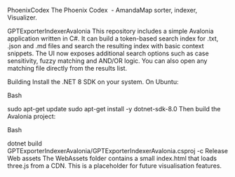 PhoenixCodex
The Phoenix Codex  - AmandaMap sorter, indexer, Visualizer.

GPTExporterIndexerAvalonia
This repository includes a simple Avalonia application written in C#. It can
build a token-based search index for .txt, .json and .md files and search
the resulting index with basic context snippets. The UI now exposes additional
search options such as case sensitivity, fuzzy matching and AND/OR logic. You
can also open any matching file directly from the results list.

Building
Install the .NET 8 SDK on your system. On Ubuntu:

Bash

sudo apt-get update
sudo apt-get install -y dotnet-sdk-8.0
Then build the Avalonia project:

Bash

dotnet build GPTExporterIndexerAvalonia/GPTExporterIndexerAvalonia.csproj -c Release
Web assets
The WebAssets folder contains a small index.html that loads three.js from a CDN.
This is a placeholder for future visualisation features.